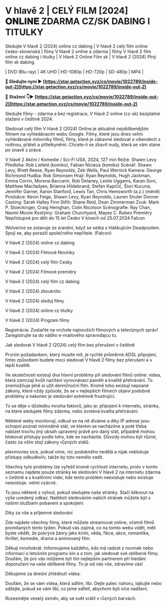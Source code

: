 # V hlavě 2 | CELÝ FILM [2024] 𝐎𝐍𝐋𝐈𝐍𝐄 ZDARMA CZ/SK DABING I TITULKY


Sledujte V hlavě 2 (2024) online cz dabing | V hlavě 2 celý film online česko-slovenská | filmy V hlavě 2 online a zdarma | filmy V hlavě 2 film online cz dabing i titulky | V hlavě 2 Online Film sk | V hlavě 2 (2024) Plný film sk dabing.

| DVD (Blu-ray) | 4K UHD | HD-1080p | HD-720p | SD-480p | MP4 |

**🍿 Sledujte nyní ▶️ [https://star.getaction.xyz/cs/movie/1022789/inside-out-2](https://star.getaction.xyz/cs/movie/1022789/inside-out-2)**

**🍿 Stažení 👇▶️ [https://star.getaction.xyz/cs/movie/1022789/inside-out-2](https://star.getaction.xyz/cs/movie/1022789/inside-out-2)**

Sledujte filmy - zdarma a bez registrace, V hlavě 2 online (cz-sk) bezplatné stažení v češtině 2024.

Sledovat celý film V hlavě 2 (2024) Online je aktuálně nejoblíbenějším filmem na vyhledávacím webu Google. Filmy, které jsou dnes velmi vyhledávané milovníky filmů, filmy, které je zábavné sledovat o víkendech s rodinou, přáteli a přítelkyněmi. Chcete-li se zbavit nudy, která se vám stane po únavě z práce.

V hlavě 2
Akční / Komedie / Sci-Fi
USA, 2024, 127 min
Režie: Shawn Levy
Předloha: Rob Liefeld (komiks), Fabian Nicieza (komiks)
Scénář: Shawn Levy, Rhett Reese, Ryan Reynolds, Zeb Wells, Paul Wernick
Kamera: George Richmond
Hudba: Rob Simonsen
Hrají: Ryan Reynolds, Hugh Jackman, Emma Corrin, Morena Baccarin, Rob Delaney, Leslie Uggams, Karan Soni, Matthew Macfadyen, Brianna Hildebrand, Stefan Kapičič, Šiori Kucuna, Jennifer Garner, Aaron Stanford, Lewis Tan, Chris Hemsworth (a.z.) (méně)
Produkce: Kevin Feige, Shawn Levy, Ryan Reynolds, Lauren Shuler Donner
Casting: Sarah Halley Finn
Střih: Shane Reid, Dean Zimmerman
Zvuk: Mark P. Stoeckinger, Craig Henighan, Colin Nicolson
Scénografie: Ray Chan, Naomi Moore
Kostýmy: Graham Churchyard, Mayes C. Rubeo
Premiéry
Nepřístupné pro děti do 15 let
Česko V kinech od 25.07.2024 Falcon

Wolverine se zotavuje ze zranění, když se setká s hláškujícím Deadpoolem. Spojí se, aby porazili společného nepřítele. (Falcon)

V hlavě 2 (2024) online cz dabing

V hlavě 2 (2024) Filmové Novinky

V hlavě 2 (2024) celý film Cesky

V hlavě 2 (2024) Filmové premiéry

V hlavě 2 (2024) celý film cz dabing

V hlavě 2 (2024) zkouknito

V hlavě 2 (2024) sleduj filmy

V hlavě 2 (2024) online cz titulky

V hlavě 2 (2024) Program filmy

Registrácia: Zostaňte na vrchole najnovších filmových a televíznych správ! Zaregistrujte sa do nášho e-mailového spravodajcu tu.

Jak sledovat V hlavě 2 (2024) celý film bez přerušení v češtině

Prvním požadavkem, který musíte mít, je rychlé průměrné ADSL připojení, tímto způsobem budete moci sledovat V hlavě 2 filmy bez přerušení a v lepší kvalitě.

Ve skutečnosti existují dva hlavní problémy při sledování filmů online: videa, která zamrzají kvůli načítání vyrovnávací paměti a kvalitě přehrávání. To znemožňuje plně si užít denní/noční film. Kromě toho existují nepsané zákony, které vždy způsobí, že se v nejlepších filmech objeví podobné problémy a nakonec je sledování extrémně frustrující.

To se děje v důsledku mnoha faktorů, jako je: připojení k internetu, stránka, na které sledujete filmy zdarma, nebo zvolená kvalita přehrávání.

Některé weby monitorují, odkud se na ně díváme a díky IP adrese jsou schopni poznat minimálně stát, ve kterém se nacházíme a poté třeba nabízet trochu jiný obsah upravený právě pro daný stát, případně mohou blokovat přístupy podle toho, kde se nacházíte. Důvody mohou být různé, často za vším stojí zákony různých států.

plexmovies sice, pokud víme, nic podobného nedělá a nijak neblokuje přístupy odkudkoliv, takže by toto nemělo vadit.

Všechny tyto problémy lze vyřešit kromě rychlosti internetu, proto v tomto seznamu najdete pouze stránky ke sledování V hlavě 2 na internetu zdarma v češtině a s kvalitními videi, kde tento problém neexistuje nebo existuje neexistuje. velmi vzácné.

To jsou některé z výhod, pokud sledujete naše stránky. Stačí kliknout na výše uvedený odkaz. Naštěstí sledováním našich stránek můžete být s našimi službami pobaveni a spokojeni.

Díky za vše a příjemné sledování

Zde najdete všechny filmy, které můžete streamovat online, včetně filmů promítaných tento týden. Pokud vás zajímá, co na tomto webu vidět, měli byste vědět, že pokrývá žánry jako krimi, věda, fikce, akce, romantika, thriller, komedie, drama a animovaný film.

Děkuji mnohokrát. Informujeme každého, kdo má radost z novinek nebo informací o letošním programu kin a o tom, jak sledovat své oblíbené filmy. Doufám, že pro vás můžeme být tím nejlepším partnerem při hledání doporučení na vaše oblíbené filmy. To je od nás vše, zdravíme vás!

Děkujeme za dnešní zhlédnutí videa.

Doufám, že se vám videa, která sdílím, líbí. Dejte palec nahoru, lajkujte nebo sdílejte, pokud se vám líbí, co jsme sdíleli, abychom byli více nadšení.

Rozesmějte veselý úsměv, aby se svět vrátil v různých barvách.

